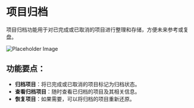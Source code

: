# 项目归档

项目归档功能用于对已完成或已取消的项目进行整理和存储，方便未来参考或复盘。


![Placeholder Image](https://via.placeholder.com/800x400)

## 功能要点：
- **归档项目**：将已完成或已取消的项目标记为归档状态。
- **查看归档项目**：随时查看已归档的项目及其相关信息。
- **恢复项目**：如果需要，可以将归档的项目重新还原。
